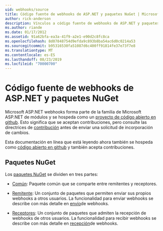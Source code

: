 ```yaml
---
uid: webhooks/source
title: Código fuente de webhooks de ASP.NET y paquetes NuGet | Microsoft Docs
author: rick-anderson
description: Vínculos a código fuente de webhooks de ASP.NET y paquetes NuGet
ms.author: riande
ms.date: 01/17/2012
ms.assetid: 91a62bfa-ea3a-41f9-a2e1-e90d2c8fc8ca
ms.openlocfilehash: 8d07848754d9efda9c893b8ba54ac6d0c0214a53
ms.sourcegitcommit: b95316530fa51087d6c400ff91814fe37e73f7e8
ms.translationtype: MT
ms.contentlocale: es-ES
ms.lasthandoff: 08/23/2019
ms.locfileid: "70000700"
---
```

# <a name="aspnet-webhooks-source-code-and-nuget-packages"></a>Código fuente de webhooks de ASP.NET y paquetes NuGet

Microsoft ASP.NET webhooks forma parte de la familia de Microsoft ASP.NET de módulos y se hospeda como un [proyecto de código abierto en github](https://github.com/aspnet/WebHooks). Esto significa que se aceptan contribuciones, pero consulte las directrices de [contribución](https://github.com/aspnet/Home/blob/master/CONTRIBUTING.md) antes de enviar una solicitud de incorporación de cambios.

Esta documentación en línea que está leyendo ahora también se hospeda como [código abierto en github](http://docs.asp.net/en/latest/contribute/style-guide.html#style-guide) y también acepta contribuciones.

## <a name="nuget-packages"></a>Paquetes NuGet

Los [paquetes NuGet](https://nuget.org/packages?q=Microsoft.AspNet.WebHooks) se dividen en tres partes:

* [Común](https://www.nuget.org/packages?q=Microsoft.AspNet.WebHooks.Common): Paquete común que se comparte entre remitentes y receptores.

* [Remitente](https://www.nuget.org/packages?q=Microsoft.AspNet.WebHooks.Custom): Un conjunto de paquetes que permiten enviar sus propios webhooks a otros usuarios. La funcionalidad para enviar webhooks se describe con más detalle en [envío](sending/senders.md)de webhooks.

* [Receptores](https://www.nuget.org/packages?q=Microsoft.AspNet.WebHooks.Receivers): Un conjunto de paquetes que admiten la recepción de webhooks de otros usuarios. La funcionalidad para recibir webhooks se describe con más detalle en [recepción](receiving/index.md)de webhooks.
